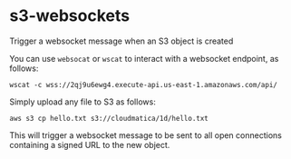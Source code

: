 # s3-websockets

Trigger a websocket message when an S3 object is created

You can use `websocat` or `wscat` to interact with a websocket endpoint, as follows:

```
wscat -c wss://2qj9u6ewg4.execute-api.us-east-1.amazonaws.com/api/
```

Simply upload any file to S3 as follows:
```
aws s3 cp hello.txt s3://cloudmatica/1d/hello.txt
```

This will trigger a websocket message to be sent to all open connections containing a signed URL to the new object.

